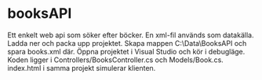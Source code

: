 # booksAPI
Ett enkelt web api som söker efter böcker. En xml-fil används som datakälla. 
Ladda ner och packa upp projektet.
Skapa mappen C:\Data\BooksAPI och spara books.xml där.
Öppna projektet i Visual Studio och kör i debugläge.
Koden ligger i Controllers/BooksController.cs och Models/Book.cs. 
index.html i samma projekt simulerar klienten.
